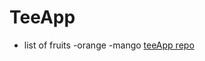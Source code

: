 # TeeApp
- list of fruits
  -orange
  -mango
[teeApp repo](https://github.com/GalaxyApp1/TeeApp/settings/hooks/437505938?tab=deliveries)